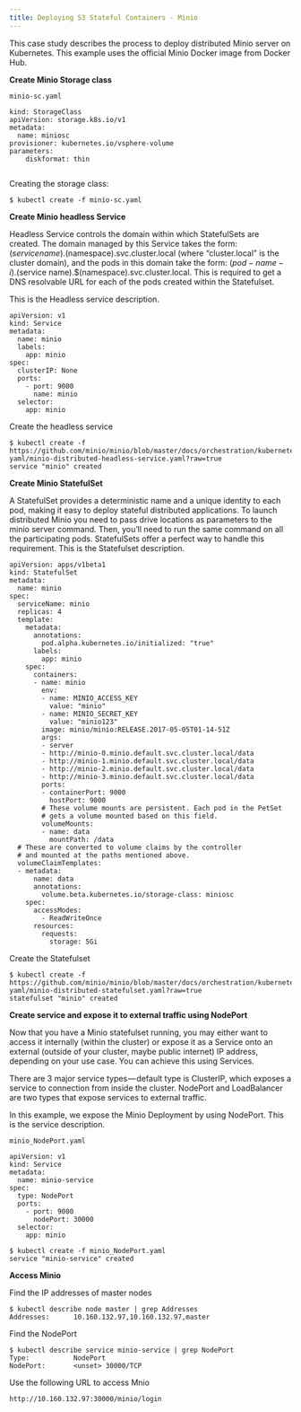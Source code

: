 ```yaml
---
title: Deploying S3 Stateful Containers - Minio
---
```


This case study describes the process to deploy distributed Minio server on Kubernetes. This example uses the official Minio Docker image from Docker Hub.
 
**Create Minio Storage class**

``` 
minio-sc.yaml
 
kind: StorageClass
apiVersion: storage.k8s.io/v1
metadata:
  name: miniosc
provisioner: kubernetes.io/vsphere-volume
parameters:
    diskformat: thin
 
```

Creating the storage class:

```
$ kubectl create -f minio-sc.yaml
```

**Create Minio headless Service**

Headless Service controls the domain within which StatefulSets are created. The domain managed by this Service takes the form: $(service name).$(namespace).svc.cluster.local (where “cluster.local” is the cluster domain), and the pods in this domain take the form: $(pod-name-{i}).$(service name).$(namespace).svc.cluster.local. This is required to get a DNS resolvable URL for each of the pods created within the Statefulset.

This is the Headless service description.

```
apiVersion: v1
kind: Service
metadata:
  name: minio
  labels:
    app: minio
spec:
  clusterIP: None
  ports:
    - port: 9000
      name: minio
  selector:
    app: minio
```

Create the headless service

```
$ kubectl create -f https://github.com/minio/minio/blob/master/docs/orchestration/kubernetes-yaml/minio-distributed-headless-service.yaml?raw=true
service "minio" created
```

**Create Minio StatefulSet**

A StatefulSet provides a deterministic name and a unique identity to each pod, making it easy to deploy stateful distributed applications. To launch distributed Minio you need to pass drive locations as parameters to the minio server command. Then, you’ll need to run the same command on all the participating pods. StatefulSets offer a perfect way to handle this requirement.
This is the Statefulset description.

```
apiVersion: apps/v1beta1
kind: StatefulSet
metadata:
  name: minio
spec:
  serviceName: minio
  replicas: 4
  template:
    metadata:
      annotations:
        pod.alpha.kubernetes.io/initialized: "true"
      labels:
        app: minio
    spec:
      containers:
      - name: minio
        env:
        - name: MINIO_ACCESS_KEY
          value: "minio"
        - name: MINIO_SECRET_KEY
          value: "minio123"
        image: minio/minio:RELEASE.2017-05-05T01-14-51Z
        args:
        - server
        - http://minio-0.minio.default.svc.cluster.local/data
        - http://minio-1.minio.default.svc.cluster.local/data
        - http://minio-2.minio.default.svc.cluster.local/data
        - http://minio-3.minio.default.svc.cluster.local/data
        ports:
        - containerPort: 9000
          hostPort: 9000
        # These volume mounts are persistent. Each pod in the PetSet
        # gets a volume mounted based on this field.
        volumeMounts:
        - name: data
          mountPath: /data
  # These are converted to volume claims by the controller
  # and mounted at the paths mentioned above.
  volumeClaimTemplates:
  - metadata:
      name: data
      annotations:
        volume.beta.kubernetes.io/storage-class: miniosc
    spec:
      accessModes:
        - ReadWriteOnce
      resources:
        requests:
          storage: 5Gi
```

Create the Statefulset

``` 
$ kubectl create -f https://github.com/minio/minio/blob/master/docs/orchestration/kubernetes-yaml/minio-distributed-statefulset.yaml?raw=true
statefulset "minio" created
```

**Create service and expose it to external traffic using NodePort**
 
Now that you have a Minio statefulset running, you may either want to access it internally (within the cluster) or expose it as a Service onto an external (outside of your cluster, maybe public internet) IP address, depending on your use case. You can achieve this using Services. 

There are 3 major service types — default type is ClusterIP, which exposes a service to connection from inside the cluster. NodePort and LoadBalancer are two types that expose services to external traffic.
 
In this example, we expose the Minio Deployment by using NodePort. This is the service description.

``` 
minio_NodePort.yaml
 
apiVersion: v1
kind: Service
metadata:
  name: minio-service
spec:
  type: NodePort
  ports:
    - port: 9000
      nodePort: 30000
  selector:
    app: minio
```

```
$ kubectl create -f minio_NodePort.yaml
service "minio-service" created
``` 
 
**Access Minio** 
 
Find the IP addresses of master nodes

```
$ kubectl describe node master | grep Addresses
Addresses:		10.160.132.97,10.160.132.97,master
``` 
 
Find the NodePort 							

```
$ kubectl describe service minio-service | grep NodePort
Type:			NodePort
NodePort:		<unset>	30000/TCP
```

Use the following URL to access Mnio
```
http://10.160.132.97:30000/minio/login
```